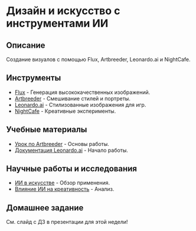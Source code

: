 
# Дизайн и искусство с инструментами ИИ

## Описание
Создание визуалов с помощью Flux, Artbreeder, Leonardo.ai и NightCafe.

## Инструменты
- [Flux](https://flux.ai/) - Генерация высококачественных изображений.
- [Artbreeder](https://www.artbreeder.com/) - Смешивание стилей и портреты.
- [Leonardo.ai](https://leonardo.ai/) - Стилизованные изображения для игр.
- [NightCafe](https://nightcafe.studio/) - Креативные эксперименты.

## Учебные материалы
- [Урок по Artbreeder](https://www.artbreeder.com/docs) - Основы работы.
- [Документация Leonardo.ai](https://docs.leonardo.ai/) - Начало работы.

## Научные работы и исследования
- [ИИ в искусстве](https://www.artofmanliness.com/articles/ai-in-art-and-design/) - Обзор применения.
- [Влияние ИИ на креативность](https://www.theguardian.com/technology/2023/mar/23/ai-artificial-intelligence-creative-industries) - Анализ.

## Домашнее задание
См. слайд с ДЗ в презентации для этой недели!
